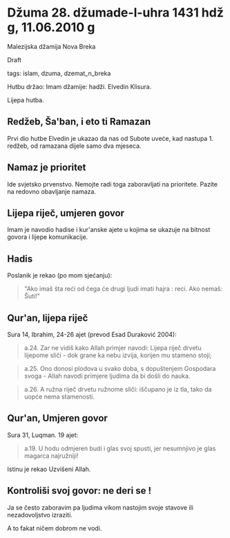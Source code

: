 Džuma 28. džumade-l-uhra 1431 hdž g, 11.06.2010 g
==============================================================
Malezijska džamija Nova Breka

Draft

tags: islam, dzuma, dzemat_n_breka


Hutbu držao: Imam džamije: hadži. Elvedin Klisura.

Lijepa hutba.

Redžeb, Ša'ban, i eto ti Ramazan
--------------------------------

Prvi dio hutbe Elvedin je ukazao da nas od Subote uveće, kad nastupa 1. redžeb, 
od ramazana dijele samo dva mjeseca.

Namaz je prioritet
-------------------

Ide svjetsko prvenstvo. Nemojte radi toga zaboravljati na prioritete.
Pazite na redovno obavljanje namaza.

Lijepa riječ, umjeren govor
---------------------------

Imam je navodio hadise i kur'anske ajete u kojima se ukazuje na bitnost 
govora i lijepe komunikacije.

Hadis
-----

Poslanik je rekao (po mom sjećanju):

> "Ako imaš šta reći od čega će drugi ljudi imati hajra : reci. Ako nemaš: Šuti!"




Qur'an, lijepa riječ
---------------------


Sura 14, Ibrahim, 24-26 ajet (prevod Esad Duraković 2004):

> a.24. Zar ne vidiš kako Allah primjer navodi: Lijepa riječ drvetu lijepome sliči - dok grane ka nebu izvija, korijen mu stameno stoji;

> a.25. Ono donosi plodova u svako doba, s dopuštenjem Gospodara svoga -
Allah navodi primjere ljudima da bi došli do nauka.

> a.26. A ružna riječ drvetu ružnome sliči: iščupano je iz tla, tako da uopće nema stamenosti.

Qur'an, Umjeren govor
----------------------

Sura 31, Luqman. 19 ajet:

> a.19. U hodu odmjeren budi i glas svoj spusti, jer nesumnjivo je glas magarca najružniji!

Istinu je rekao Uzvišeni Allah.


Kontroliši svoj govor: ne deri se !
-----------------------------------

Ja se često zaboravim pa ljudima vikom nastojim svoje stavove ili nezadovoljstvo izraziti.

A to fakat ničem dobrom ne vodi.
